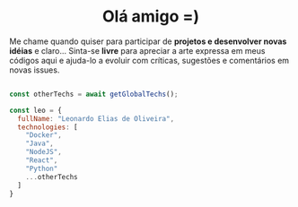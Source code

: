 
<div style="text-align:center">
  <h1>Olá amigo =)</h1>
</div>

Me chame quando quiser para participar de **projetos e desenvolver novas idéias** e claro... Sinta-se **livre** para apreciar a arte expressa em meus códigos aqui e ajuda-lo a evoluir com críticas, sugestões e comentários em novas issues.
  
```javascript

const otherTechs = await getGlobalTechs();

const leo = {
  fullName: "Leonardo Elias de Oliveira",
  technologies: [
    "Docker",
    "Java",
    "NodeJS",
    "React",
    "Python"
    ...otherTechs
  ]
}

```
